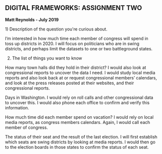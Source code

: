 <h2>DIGITAL FRAMEWORKS: ASSIGNMENT TWO</h2>
<b>Matt Reynolds - July 2019</b>

<p>1)	Description of the question you're curious about.

I’m interested in how much time each member of congress will spend in toss up districts in 2020. I will focus on politicians who are in swing districts, and perhaps limit the datasets to one or two battleground states.  

2)	The list of things you want to know

How many town halls did they hold in their district? I would also look at congressional reports to uncover the data I need. I would study local media reports and also look back at or request congressional members’ calendars, and look at the press releases posted at their websites, and their congressional reports.

Days in Washington.  I would rely on roll calls and other congressional data to uncover this. I would also phone each office to confirm and verify this information. 

How much time did each member spend on vacation? I would rely on local media reports, as congress members calendars. Again, I would call each member of congress. 

The status of their seat and the result of the last election. I will first establish which seats are swing districts by looking at media reports. I would then go to the election boards in those states to confirm the status of each seat.</p>

